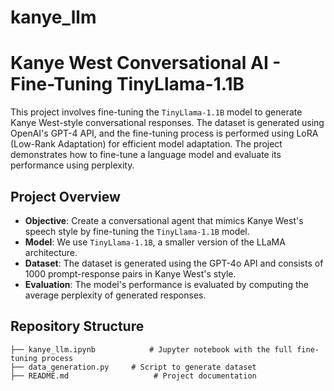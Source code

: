 # kanye_llm
# Kanye West Conversational AI - Fine-Tuning TinyLlama-1.1B

This project involves fine-tuning the `TinyLlama-1.1B` model to generate Kanye West-style conversational responses. The dataset is generated using OpenAI's GPT-4 API, and the fine-tuning process is performed using LoRA (Low-Rank Adaptation) for efficient model adaptation. The project demonstrates how to fine-tune a language model and evaluate its performance using perplexity.

## Project Overview

- **Objective**: Create a conversational agent that mimics Kanye West's speech style by fine-tuning the `TinyLlama-1.1B` model.
- **Model**: We use `TinyLlama-1.1B`, a smaller version of the LLaMA architecture.
- **Dataset**: The dataset is generated using the GPT-4o API and consists of 1000 prompt-response pairs in Kanye West's style.
- **Evaluation**: The model's performance is evaluated by computing the average perplexity of generated responses.

## Repository Structure

```plaintext
├── kanye_llm.ipynb            # Jupyter notebook with the full fine-tuning process
├── data_generation.py     # Script to generate dataset
├── README.md                   # Project documentation

